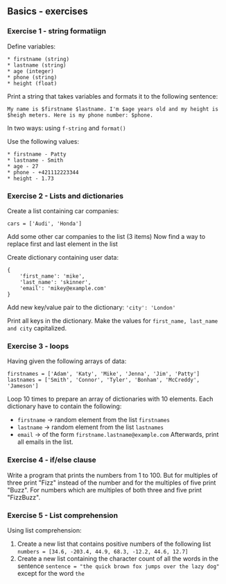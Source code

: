## Basics - exercises
### Exercise 1 - string formatiign
Define variables:

    * firstname (string)
    * lastname (string)
    * age (integer)
    * phone (string)
    * height (float)
Print a string that takes variables and formats it to the following sentence:

```
My name is $firstname $lastname. I'm $age years old and my height is $heigh meters. Here is my phone number: $phone.
```

In two ways: using `f-string` and `format()`

Use the following values:

    * firstname - Patty
    * lastname - Smith
    * age - 27
    * phone - +421112223344
    * height - 1.73

### Exercise 2 - Lists and dictionaries
Create a list containing car companies:
```
cars = ['Audi', 'Honda']
```
Add some other car companies to the list (3 items)
Now find a way to replace first and last element in the list

Create dictionary containing user data:
```
{
    'first_name': 'mike',
    'last_name': 'skinner',
    'email': 'mikey@example.com'
}
```
Add new key/value pair to the dictionary: `'city': 'London'`

Print all keys in the dictionary. Make the values for `first_name, last_name and city` capitalized.

### Exercise 3 - loops
Having given the following arrays of data:
```
firstnames = ['Adam', 'Katy', 'Mike', 'Jenna', 'Jim', 'Patty']
lastnames = ['Smith', 'Connor', 'Tyler', 'Bonham', 'McCreddy', 'Jameson']
```
Loop 10 times to prepare an array of dictionaries with 10 elements. Each dictionary have to contain the following:
* `firstname` -> random element from the list `firstnames`
* `lastname` -> random element from the list `lastnames`
* `email` -> of the form `firstname.lastname@example.com`
Afterwards, print all emails in the list.

### Exercise 4 - if/else clause
Write a program that prints the numbers from 1 to 100.
But for multiples of three print "Fizz" instead of the number and for the multiples of five print "Buzz".
For numbers which are multiples of both three and five print "FizzBuzz".

### Exercise 5 - List comprehension
Using list comprehension:
1. Create a new list that contains positive numbers of the following list `numbers = [34.6, -203.4, 44.9, 68.3, -12.2, 44.6, 12.7]`
2. Create a new list containing the character count of all the words in the sentence `sentence = "the quick brown fox jumps over the lazy dog"` except for the word `the`